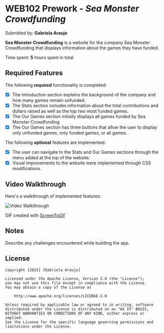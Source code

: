 # WEB102 Prework - *Sea Monster Crowdfunding*

Submitted by: **Gabriela Araujo**

**Sea Monster Crowdfunding** is a website for the company Sea Monster Crowdfunding that displays information about the games they have funded.

Time spent: **5** hours spent in total

## Required Features

The following **required** functionality is completed:

* [x] The introduction section explains the background of the company and how many games remain unfunded.
* [x] The Stats section includes information about the total contributions and dollars raised as well as the top two most funded games.
* [x] The Our Games section initially displays all games funded by Sea Monster Crowdfunding
* [x] The Our Games section has three buttons that allow the user to display only unfunded games, only funded games, or all games.

The following **optional** features are implemented:

* [X] The user can navigate to the Stats and Our Games sections through the menu added at the top of the website.
* [X] Visual improvements to the website were implemented through CSS modifications.

## Video Walkthrough

Here's a walkthrough of implemented features:

<img src='https://i.imgur.com/K8dH9gw.gif' title='Video Walkthrough' width='' alt='Video Walkthrough' />

GIF created with [ScreenToGif](https://www.screentogif.com/) 

## Notes

Describe any challenges encountered while building the app.

## License

    Copyright [2025] [Gabriela Araujo]

    Licensed under the Apache License, Version 2.0 (the "License");
    you may not use this file except in compliance with the License.
    You may obtain a copy of the License at

        http://www.apache.org/licenses/LICENSE-2.0

    Unless required by applicable law or agreed to in writing, software
    distributed under the License is distributed on an "AS IS" BASIS,
    WITHOUT WARRANTIES OR CONDITIONS OF ANY KIND, either express or implied.
    See the License for the specific language governing permissions and
    limitations under the License.
